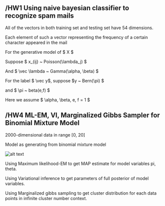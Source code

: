 ## /HW1 Using naive bayesian classifier to recognize spam mails

All of the vectors in both training set and testing set have 54 dimensions.

Each element of such a vector representing the frequency of a certain character appeared in the mail

For the generative model of $ X $

Suppose $ x_{ij} ~ Poisson(\lambda_j) $

And $ \vec \lambda ~ Gamma(\alpha, \beta) $

For the label $ \vec y$, suppose $y ~ Bern(\pi) $

and $ \pi ~ beta(e,f) $

Here we assume $ \alpha, \beta, e, f = 1 $

## /HW4 ML-EM, VI, Marginalized Gibbs Sampler for Binomial Mixture Model

2000-dimensional data in range [0, 20]

Model as generating from binomial mixture model

![alt text](https://github.com/Zhoutyler/ML/HW4/description_for_readme.png)

Using Maximum likelihood-EM to get MAP estimate for model variables pi, theta.

Using Variational inference to get parameters of full posterior of model variables.

Using Marginalized gibbs sampling to get cluster distribution for each data points in infinite cluster number context.
